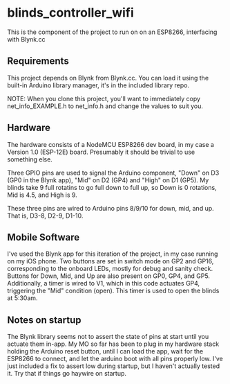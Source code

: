 # blinds_controller_wifi
This is the component of the project to run on on an ESP8266, interfacing with Blynk.cc

## Requirements
This project depends on Blynk from Blynk.cc. You can load it using the built-in Arduino library manager, it's in the included library repo.

NOTE: When you clone this project, you'll want to immediately copy net_info_EXAMPLE.h to net_info.h and change the values to suit you.

## Hardware
The hardware consists of a NodeMCU ESP8266 dev board, in my case a Version 1.0 (ESP-12E) board. Presumably it should be trivial to use something else.

Three GPIO pins are used to signal the Arduino component, "Down" on D3 (GP0 in the Blynk app), "Mid" on D2 (GP4) and "High" on D1 (GP5). My blinds take 9 full rotatins to go full down to full up, so Down is 0 rotations, Mid is 4.5, and High is 9.

These three pins are wired to Arduino pins 8/9/10 for down, mid, and up. That is, D3-8, D2-9, D1-10.

## Mobile Software
I've used the Blynk app for this iteration of the project, in my case running on my iOS phone. Two buttons are set in switch mode on GP2 and GP16, corresponding to the onboard LEDs, mostly for debug and sanity check. Buttons for Down, Mid, and Up are also present on GP0, GP4, and GP5. Additionally, a timer is wired to V1, which in this code actuates GP4, triggering the "Mid" condition (open). This timer is used to open the blinds at 5:30am.

## Notes on startup
The Blynk library seems not to assert the state of pins at start until you actuate them in-app. My MO so far has been to plug in my hardware stack holding the Arduino reset button, until I can load the app, wait for the ESP8266 to connect, and let the arduino boot with all pins properly low. I've just included a fix to assert low during startup, but I haven't actually tested it. Try that if things go haywire on startup.
